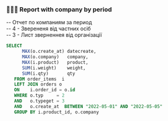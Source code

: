 ### 💇🏻‍♂️ Report with company by period 
-- Отчет по компаниям за период     
-- 4 - Зверененя від частних осіб     
-- 3 - Лист зверненнея від організації     
 
 ```sql
 SELECT 
       MAX(o.create_at) datecreate,
       MAX(o.company)   company,
       MAX(i.product)   product,
       SUM(i.weight)    weight,
       SUM(i.qty)       qty
    FROM order_items  i
    LEFT JOIN orders o
    ON    i.order_id = o.id
    WHERE o.typ     = 2 
    AND   o.typeget = 3
    AND   o.create_at  BETWEEN "2022-05-01" AND "2022-05-05"
    GROUP BY i.product_id, o.company 
```
    
